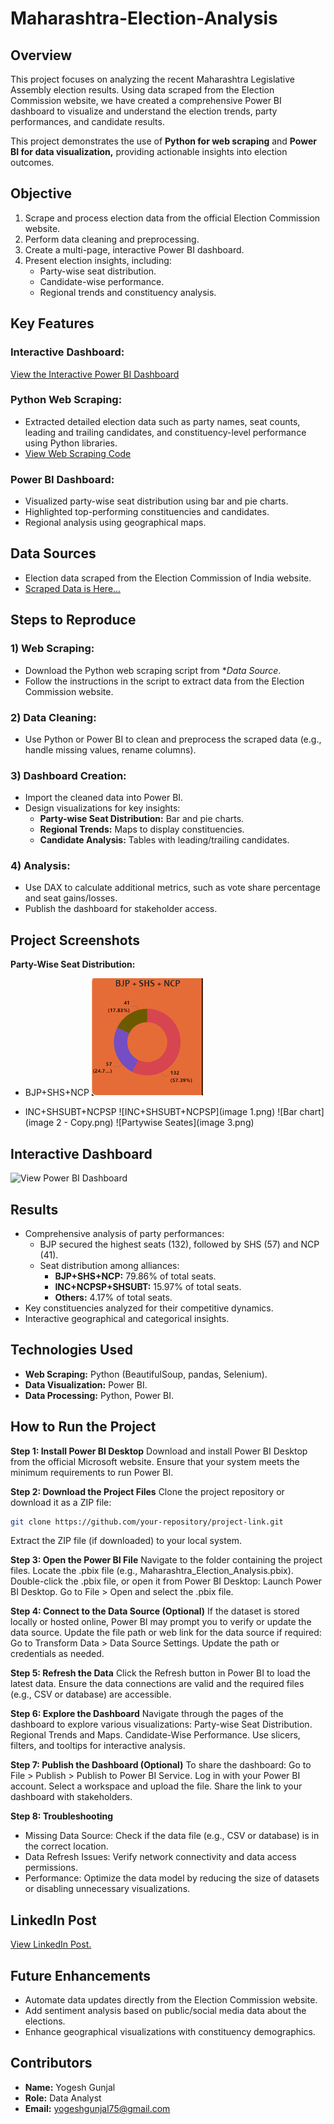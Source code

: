 # Maharashtra-Election-Analysis

## Overview
This project focuses on analyzing the recent Maharashtra Legislative Assembly election results. Using data scraped from the Election Commission website, we have created a comprehensive Power BI dashboard to visualize and understand the election trends, party performances, and candidate results.

This project demonstrates the use of **Python for web scraping** and **Power BI for data visualization,** providing actionable insights into election outcomes.

## Objective
1) Scrape and process election data from the official Election Commission website.
2) Perform data cleaning and preprocessing.
3) Create a multi-page, interactive Power BI dashboard.
4) Present election insights, including:
   - Party-wise seat distribution.
   - Candidate-wise performance.
   - Regional trends and constituency analysis.
   
## Key Features
### Interactive Dashboard:
[View the Interactive Power BI Dashboard](https://app.powerbi.com/view?r=eyJrIjoiZmFiMjJmNTUtNWM5NC00OGEwLTk4ZjYtZTJjOWYyNjVmN2FjIiwidCI6IjlmYzdjOWQ0LWQ2MjctNGRmNy05NGE3LWQwMDhhYzQ3MDM4NyJ9)

### Python Web Scraping:
- Extracted detailed election data such as party names, seat counts, leading and trailing candidates, and constituency-level performance using Python libraries.
- [View Web Scraping Code](https://github.com/Yogesh3454/Maharashtra-Election-Analysis/blob/main/web_scraping_all_pages.py)

### Power BI Dashboard:
- Visualized party-wise seat distribution using bar and pie charts.
- Highlighted top-performing constituencies and candidates.
- Regional analysis using geographical maps.

## Data Sources
- Election data scraped from the Election Commission of India website.
- [Scraped Data is Here...](https://github.com/Yogesh3454/Maharashtra-Election-Analysis/blob/main/Election%20Result.csv)
  
## Steps to Reproduce
### 1) Web Scraping:
- Download the Python web scraping script from **Data Source*.
- Follow the instructions in the script to extract data from the Election Commission website.

### 2) Data Cleaning:
- Use Python or Power BI to clean and preprocess the scraped data (e.g., handle missing values, rename columns).

### 3) Dashboard Creation:
- Import the cleaned data into Power BI.
- Design visualizations for key insights:
  - **Party-wise Seat Distribution:** Bar and pie charts.
  - **Regional Trends:** Maps to display constituencies.
  - **Candidate Analysis:** Tables with leading/trailing candidates.
    
### 4) Analysis:
- Use DAX to calculate additional metrics, such as vote share percentage and seat gains/losses.
- Publish the dashboard for stakeholder access.

## Project Screenshots
**Party-Wise Seat Distribution:**
  - BJP+SHS+NCP
    ![BJP+SHS+NCP](image.png)

  - INC+SHSUBT+NCPSP
    ![INC+SHSUBT+NCPSP](image 1.png)
    ![Bar chart](image 2 - Copy.png)
    ![Partywise Seates](image 3.png)

## Interactive Dashboard
![View Power BI Dashboard](https://app.powerbi.com/view?r=eyJrIjoiZmFiMjJmNTUtNWM5NC00OGEwLTk4ZjYtZTJjOWYyNjVmN2FjIiwidCI6IjlmYzdjOWQ0LWQ2MjctNGRmNy05NGE3LWQwMDhhYzQ3MDM4NyJ9)

## Results
- Comprehensive analysis of party performances:
  - BJP secured the highest seats (132), followed by SHS (57) and NCP (41).
  - Seat distribution among alliances:
    - **BJP+SHS+NCP:** 79.86% of total seats.
    - **INC+NCPSP+SHSUBT:** 15.97% of total seats.
    - **Others:** 4.17% of total seats.
- Key constituencies analyzed for their competitive dynamics.
- Interactive geographical and categorical insights.

## Technologies Used
- **Web Scraping:** Python (BeautifulSoup, pandas, Selenium).
- **Data Visualization:** Power BI.
- **Data Processing:** Python, Power BI.

## How to Run the Project
**Step 1: Install Power BI Desktop**
Download and install Power BI Desktop from the official Microsoft website.
Ensure that your system meets the minimum requirements to run Power BI.

**Step 2: Download the Project Files**
Clone the project repository or download it as a ZIP file:
```bash
git clone https://github.com/your-repository/project-link.git
```
Extract the ZIP file (if downloaded) to your local system.

**Step 3: Open the Power BI File**
Navigate to the folder containing the project files.
Locate the .pbix file (e.g., Maharashtra_Election_Analysis.pbix).
Double-click the .pbix file, or open it from Power BI Desktop:
Launch Power BI Desktop.
Go to File > Open and select the .pbix file.

**Step 4: Connect to the Data Source (Optional)**
If the dataset is stored locally or hosted online, Power BI may prompt you to verify or update the data source.
Update the file path or web link for the data source if required:
Go to Transform Data > Data Source Settings.
Update the path or credentials as needed.

**Step 5: Refresh the Data**
Click the Refresh button in Power BI to load the latest data.
Ensure the data connections are valid and the required files (e.g., CSV or database) are accessible.

**Step 6: Explore the Dashboard**
Navigate through the pages of the dashboard to explore various visualizations:
Party-wise Seat Distribution.
Regional Trends and Maps.
Candidate-Wise Performance.
Use slicers, filters, and tooltips for interactive analysis.

**Step 7: Publish the Dashboard (Optional)**
To share the dashboard:
Go to File > Publish > Publish to Power BI Service.
Log in with your Power BI account.
Select a workspace and upload the file.
Share the link to your dashboard with stakeholders.

**Step 8: Troubleshooting**
- Missing Data Source: Check if the data file (e.g., CSV or database) is in the correct location.
- Data Refresh Issues: Verify network connectivity and data access permissions.
- Performance: Optimize the data model by reducing the size of datasets or disabling unnecessary visualizations.



## LinkedIn Post
[View LinkedIn Post.](https://www.linkedin.com/posts/yogeshgunjal75_doc-activity-7267454239839281152-lkS9/?utm_source=share&utm_medium=member_android)



## Future Enhancements
- Automate data updates directly from the Election Commission website.
- Add sentiment analysis based on public/social media data about the elections.
- Enhance geographical visualizations with constituency demographics.

## Contributors
- **Name:** Yogesh Gunjal
- **Role:** Data Analyst
- **Email:** yogeshgunjal75@gmail.com

